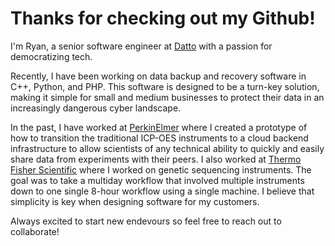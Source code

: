 # Thanks for checking out my Github!

I'm Ryan, a senior software engineer at [Datto](https://www.datto.com/) with a passion for democratizing tech.

Recently, I have been working on data backup and recovery software in C++, Python, and PHP. This software is designed to be a turn-key solution, making it simple for small and medium businesses to protect their data in an increasingly dangerous cyber landscape.

In the past, I have worked at [PerkinElmer](https://www.perkinelmer.com/) where I created a prototype of how to transition the traditional ICP-OES instruments to a cloud backend infrastructure to allow scientists of any technical ability to quickly and easily share data from experiments with their peers. I also worked at [Thermo Fisher Scientific](https://www.thermofisher.com/us/en/home.html) where I worked on genetic sequencing instruments. The goal was to take a multiday workflow that involved multiple instruments down to one single 8-hour workflow using a single machine. I believe that simplicity is key when designing software for my customers.

Always excited to start new endevours so feel free to reach out to collaborate!

<!---
kamoras/kamoras is a ✨ special ✨ repository because its `README.md` (this file) appears on your GitHub profile.
You can click the Preview link to take a look at your changes.
--->
